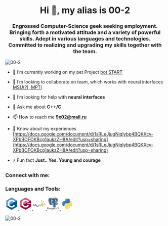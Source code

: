 <h1 align="center">Hi 💫, my alias is 00-2</h1>
<h3 align="center">Engrossed Computer-Science geek seeking employment. Bringing forth a motivated attitude and a variety of powerful skills. Adept in various languages and technologies. Committed to realizing and upgrading my skills together with the team.</h3>

<p align="left"> <img src="https://komarev.com/ghpvc/?username=00-2&label=Views&color=0eb421&style=flat-square" alt="00-2" /> </p>

- 🔭 I’m currently working on my pet Project [bot START](https://vk.com/starthelper)

- 👯 I’m looking to collaborate on team, which works with neural interfaces [MSU(?), MPTI](https://neurobiology.ru/)

- 🤝 I’m looking for help with **neural interfaces**

- 💬 Ask me about **C++/C**

- 📫 How to reach me **9x02@mail.ru**

- 📄 Know about my experiences [https://docs.google.com/document/d/1sRLeJjugNiqlybp4BQKXcv-XPbBOFOKBcg1aukzZH8A/edit?usp=sharing](https://docs.google.com/document/d/1sRLeJjugNiqlybp4BQKXcv-XPbBOFOKBcg1aukzZH8A/edit?usp=sharing)

- ⚡ Fun fact **Just.. Yes. Young and courage**

<h3 align="left">Connect with me:</h3>
<p align="left">
</p>

<h3 align="left">Languages and Tools:</h3>
<p align="left"> <a href="https://www.cprogramming.com/" target="_blank" rel="noreferrer"> <img src="https://raw.githubusercontent.com/devicons/devicon/master/icons/c/c-original.svg" alt="c" width="40" height="40"/> </a> <a href="https://www.w3schools.com/cpp/" target="_blank" rel="noreferrer"> <img src="https://raw.githubusercontent.com/devicons/devicon/master/icons/cplusplus/cplusplus-original.svg" alt="cplusplus" width="40" height="40"/> </a> <a href="https://www.mysql.com/" target="_blank" rel="noreferrer"> <img src="https://raw.githubusercontent.com/devicons/devicon/master/icons/mysql/mysql-original-wordmark.svg" alt="mysql" width="40" height="40"/> </a> <a href="https://www.postgresql.org" target="_blank" rel="noreferrer"> <img src="https://raw.githubusercontent.com/devicons/devicon/master/icons/postgresql/postgresql-original-wordmark.svg" alt="postgresql" width="40" height="40"/> </a> <a href="https://www.python.org" target="_blank" rel="noreferrer"> <img src="https://raw.githubusercontent.com/devicons/devicon/master/icons/python/python-original.svg" alt="python" width="40" height="40"/> </a> </p>

<p><img align="center" src="https://github-readme-stats.vercel.app/api/top-langs?username=00-2&show_icons=true&theme=radical&locale=en&layout=compact" alt="00-2" /></p>
